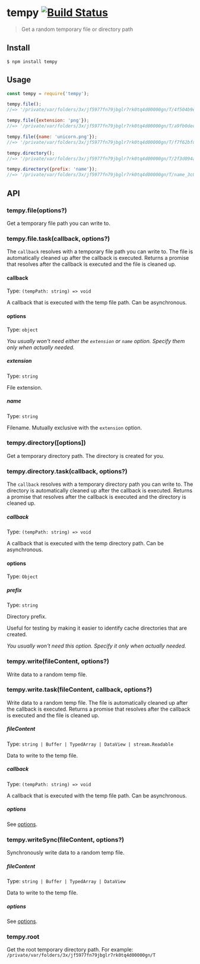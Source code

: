 # tempy [![Build Status](https://travis-ci.com/sindresorhus/tempy.svg?branch=master)](https://travis-ci.com/github/sindresorhus/tempy)

> Get a random temporary file or directory path

## Install

```
$ npm install tempy
```

## Usage

```js
const tempy = require('tempy');

tempy.file();
//=> '/private/var/folders/3x/jf5977fn79jbglr7rk0tq4d00000gn/T/4f504b9edb5ba0e89451617bf9f971dd'

tempy.file({extension: 'png'});
//=> '/private/var/folders/3x/jf5977fn79jbglr7rk0tq4d00000gn/T/a9fb0decd08179eb6cf4691568aa2018.png'

tempy.file({name: 'unicorn.png'});
//=> '/private/var/folders/3x/jf5977fn79jbglr7rk0tq4d00000gn/T/f7f62bfd4e2a05f1589947647ed3f9ec/unicorn.png'

tempy.directory();
//=> '/private/var/folders/3x/jf5977fn79jbglr7rk0tq4d00000gn/T/2f3d094aec2cb1b93bb0f4cffce5ebd6'

tempy.directory({prefix: 'name'});
//=> '/private/var/folders/3x/jf5977fn79jbglr7rk0tq4d00000gn/T/name_3c085674ad31223b9653c88f725d6b41'
```

## API

### tempy.file(options?)

Get a temporary file path you can write to.

### tempy.file.task(callback, options?)

The `callback` resolves with a temporary file path you can write to. The file is automatically cleaned up after the callback is executed. Returns a promise that resolves after the callback is executed and the file is cleaned up.

#### callback

Type: `(tempPath: string) => void`

A callback that is executed with the temp file path. Can be asynchronous.

#### options

Type: `object`

*You usually won't need either the `extension` or `name` option. Specify them only when actually needed.*

##### extension

Type: `string`

File extension.

##### name

Type: `string`

Filename. Mutually exclusive with the `extension` option.

### tempy.directory([options])

Get a temporary directory path. The directory is created for you.

### tempy.directory.task(callback, options?)

The `callback` resolves with a temporary directory path you can write to. The directory is automatically cleaned up after the callback is executed. Returns a promise that resolves after the callback is executed and the directory is cleaned up.

##### callback

Type: `(tempPath: string) => void`

A callback that is executed with the temp directory path. Can be asynchronous.

#### options

Type: `Object`

##### prefix

Type: `string`

Directory prefix.

Useful for testing by making it easier to identify cache directories that are created.

*You usually won't need this option. Specify it only when actually needed.*

### tempy.write(fileContent, options?)

Write data to a random temp file.

### tempy.write.task(fileContent, callback, options?)

Write data to a random temp file. The file is automatically cleaned up after the callback is executed. Returns a promise that resolves after the callback is executed and the file is cleaned up.

##### fileContent

Type: `string | Buffer | TypedArray | DataView | stream.Readable`

Data to write to the temp file.

##### callback

Type: `(tempPath: string) => void`

A callback that is executed with the temp file path. Can be asynchronous.

##### options

See [options](#options).

### tempy.writeSync(fileContent, options?)

Synchronously write data to a random temp file.

##### fileContent

Type: `string | Buffer | TypedArray | DataView`

Data to write to the temp file.

##### options

See [options](#options).

### tempy.root

Get the root temporary directory path. For example: `/private/var/folders/3x/jf5977fn79jbglr7rk0tq4d00000gn/T`
